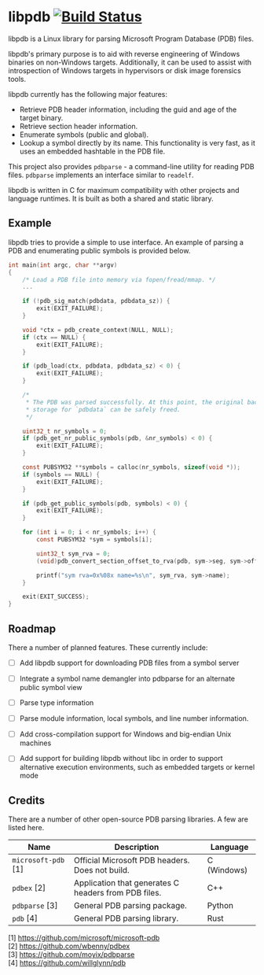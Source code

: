 # libpdb [![Build Status](https://travis-ci.org/shareef12/libpdb.svg?branch=master)](https://travis-ci.org/shareef12/libpdb)

libpdb is a Linux library for parsing Microsoft Program Database (PDB) files.

libpdb's primary purpose is to aid with reverse engineering of Windows binaries
on non-Windows targets. Additionally, it can be used to assist with
introspection of Windows targets in hypervisors or disk image forensics tools.

libpdb currently has the following major features:

* Retrieve PDB header information, including the guid and age of the target binary.
* Retrieve section header information.
* Enumerate symbols (public and global).
* Lookup a symbol directly by its name. This functionality is very fast, as it
  uses an embedded hashtable in the PDB file.

This project also provides `pdbparse` - a command-line utility for reading PDB
files. `pdbparse` implements an interface similar to `readelf`.

libpdb is written in C for maximum compatibility with other projects and
language runtimes. It is built as both a shared and static library.


## Example

libpdb tries to provide a simple to use interface. An example of parsing a PDB and
enumerating public symbols is provided below.

```C
int main(int argc, char **argv)
{
    /* Load a PDB file into memory via fopen/fread/mmap. */
    ...

    if (!pdb_sig_match(pdbdata, pdbdata_sz)) {
        exit(EXIT_FAILURE);
    }

    void *ctx = pdb_create_context(NULL, NULL);
    if (ctx == NULL) {
        exit(EXIT_FAILURE);
    }

    if (pdb_load(ctx, pdbdata, pdbdata_sz) < 0) {
        exit(EXIT_FAILURE);
    }

    /*
     * The PDB was parsed successfully. At this point, the original backing
     * storage for `pdbdata` can be safely freed.
     */

    uint32_t nr_symbols = 0;
    if (pdb_get_nr_public_symbols(pdb, &nr_symbols) < 0) {
        exit(EXIT_FAILURE);
    }

    const PUBSYM32 **symbols = calloc(nr_symbols, sizeof(void *));
    if (symbols == NULL) {
        exit(EXIT_FAILURE);
    }

    if (pdb_get_public_symbols(pdb, symbols) < 0) {
        exit(EXIT_FAILURE);
    }

    for (int i = 0; i < nr_symbols; i++) {
        const PUBSYM32 *sym = symbols[i];

        uint32_t sym_rva = 0;
        (void)pdb_convert_section_offset_to_rva(pdb, sym->seg, sym->off, &sym_rva);

        printf("sym rva=0x%08x name=%s\n", sym_rva, sym->name);
    }

    exit(EXIT_SUCCESS);
}
```


## Roadmap

There a number of planned features. These currently include:

- [ ] Add libpdb support for downloading PDB files from a symbol server
- [ ] Integrate a symbol name demangler into pdbparse for an alternate public
  symbol view
- [ ] Parse type information
- [ ] Parse module information, local symbols, and line number information.
- [ ] Add cross-compilation support for Windows and big-endian Unix machines
- [ ] Add support for building libpdb without libc in order to support alternative
  execution environments, such as embedded targets or kernel mode


## Credits

There are a number of other open-source PDB parsing libraries. A few are listed
here.

| Name | Description | Language |
| --- | --- | --- |
| `microsoft-pdb` [1] | Official Microsoft PDB headers. Does not build.       | C (Windows)   |
| `pdbex` [2]         | Application that generates C headers from PDB files.  | C++           |
| `pdbparse` [3]      | General PDB parsing package.                          | Python        |
| `pdb` [4]           | General PDB parsing library.                          | Rust          |

[1] <https://github.com/microsoft/microsoft-pdb> <br/>
[2] <https://github.com/wbenny/pdbex> <br/>
[3] <https://github.com/moyix/pdbparse> <br/>
[4] <https://github.com/willglynn/pdb> <br/>
